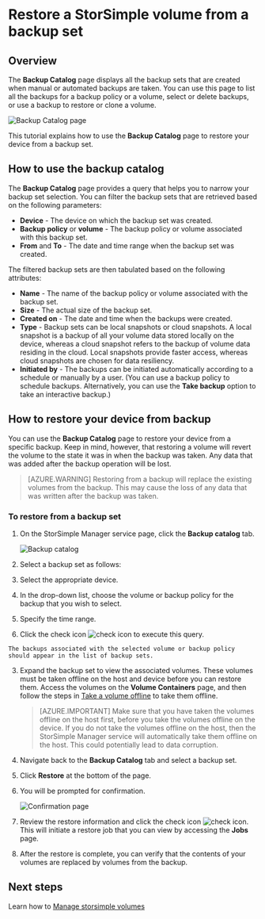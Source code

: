 <properties 
   pageTitle="Restore a StorSimple volume from backup | Windows Azure"
   description="Explains how to use the StorSimple Manager service Backup Catalog page to restore a StorSimple volume from a backup set."
   services="storsimple"
   documentationCenter="NA"
   authors="SharS"
   manager="carolz"
   editor="" />
<tags
	ms.service="storsimple"
	ms.date="09/15/2015"
	wacn.date=""/>

# Restore a StorSimple volume from a backup set

## Overview

The **Backup Catalog** page displays all the backup sets that are created when manual or automated backups are taken. You can use this page to list all the backups for a backup policy or a volume, select or delete backups, or use a backup to restore or clone a volume.

 ![Backup Catalog page](./media/storsimple-restore-from-backup-set/HCS_BackupCatalog.png)

This tutorial explains how to use the **Backup Catalog** page to restore your device from a backup set.

## How to use the backup catalog 

The **Backup Catalog** page provides a query that helps you to narrow your backup set selection. You can filter the backup sets that are retrieved based on the following parameters:

- **Device** - The device on which the backup set was created.
- **Backup policy** or **volume** - The backup policy or volume associated with this backup set.
- **From** and **To** - The date and time range when the backup set was created.

The filtered backup sets are then tabulated based on the following attributes:

- **Name** - The name of the backup policy or volume associated with the backup set.
- **Size** - The actual size of the backup set.
- **Created on** - The date and time when the backups were created. 
- **Type** - Backup sets can be local snapshots or cloud snapshots. A local snapshot is a backup of all your volume data stored locally on the device, whereas a cloud snapshot refers to the backup of volume data residing in the cloud. Local snapshots provide faster access, whereas cloud snapshots are chosen for data resiliency.
- **Initiated by** - The backups can be initiated automatically according to a schedule or manually by a user. (You can use a backup policy to schedule backups. Alternatively, you can use the **Take backup** option to take an interactive backup.)

<!-- deleted by customization
## How to restore your StorSimple volume from a backup

You can use the **Backup Catalog** page to restore your StorSimple volume from a specific backup. Keep in mind, however, that restoring a volume will revert the volume to the state it was in when the backup was taken. Any data that was added after the backup operation will be lost.
-->
<!-- keep by customization: begin -->
## How to restore your device from backup

You can use the **Backup Catalog** page to restore your device from a specific backup. Keep in mind, however, that restoring a volume will revert the volume to the state it was in when the backup was taken. Any data that was added after the backup operation will be lost.
<!-- keep by customization: end -->

> [AZURE.WARNING] Restoring from a backup will replace the existing volumes from the backup. This may cause the loss of any data that was written after the backup was taken.


### To restore from a backup set

1. On the StorSimple Manager service page, click the **Backup catalog** tab.

    ![Backup catalog](./media/storsimple-restore-from-backup-set/HCS_Restore.png)

2. Select a backup set as follows:
  1. Select the appropriate device.
  2. In the drop-down list, choose the volume or backup policy for the backup that you wish to select.
  3. Specify the time range.
  4. Click the check icon ![check icon](./media/storsimple-restore-from-backup-set/HCS_CheckIcon.png) to execute this query.
 
    The backups associated with the selected volume or backup policy should appear in the list of backup sets.

3. Expand the backup set to view the associated volumes. These volumes must be taken offline on the host and device before you can restore them. Access the volumes on the **Volume Containers** page, and then follow the steps in [Take a volume offline](/documentation/articles/storsimple-manage-volumes#take-a-volume-offline) to take them offline.

    >  [AZURE.IMPORTANT] Make sure that you have taken the volumes offline on the host first, before you take the volumes offline on the device. If you do not take the volumes offline on the host, <!-- deleted by customization it --><!-- keep by customization: begin --> then the StorSimple Manager service will automatically take them offline on the host. This <!-- keep by customization: end --> could potentially lead to data corruption.

4. Navigate back to the **Backup Catalog** tab and select a backup set.

5. Click **Restore** at the bottom of the page.

6. You will be prompted for confirmation. 

    ![Confirmation page](./media/storsimple-restore-from-backup-set/HCS_ConfirmRestore.png)

7. Review the restore information and click the check icon ![check icon](./media/storsimple-restore-from-backup-set/HCS_CheckIcon.png). This will initiate a restore job that you can view by accessing the **Jobs** page. 

8. After the restore is complete, you can verify that the contents of your volumes are replaced by volumes from the backup.

<!-- deleted by customization
![Video available](./media/storsimple-restore-from-backup-set/Video_icon.png) **Video available**

To watch a video that demonstrates how you can use the clone and restore features in StorSimple to recover deleted files, click [here](http://azure.microsoft.com/documentation/videos/storsimple-recover-deleted-files-with-storsimple/).

-->
## Next steps

<!-- deleted by customization
- Learn how to [Manage StorSimple volumes](/documentation/articles/storsimple-manage-volumes).

- Learn how to [use the StorSimple Manager service to administer your StorSimple device](/documentation/articles/storsimple-manager-service-administration).
-->
<!-- keep by customization: begin -->
Learn how to [Manage storsimple volumes](/documentation/articles/storsimple-manage-volumes)
<!-- keep by customization: end -->